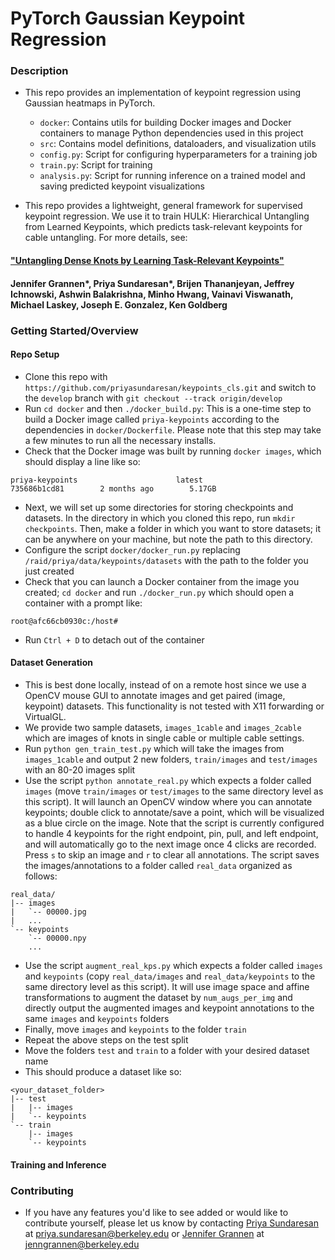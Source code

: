 # PyTorch Gaussian Keypoint Regression

### Description
* This repo provides an implementation of keypoint regression using Gaussian heatmaps in PyTorch.
  * `docker`: Contains utils for building Docker images and Docker containers to manage Python dependencies used in this project 
  * `src`: Contains model definitions, dataloaders, and visualization utils
  * `config.py`: Script for configuring hyperparameters for a training job
  * `train.py`: Script for training
  * `analysis.py`: Script for running inference on a trained model and saving predicted keypoint visualizations

* This repo provides a lightweight, general framework for supervised keypoint regression. We use it to train HULK: Hierarchical Untangling from Learned Keypoints, which predicts task-relevant keypoints for cable untangling. For more details, see:
#### ["Untangling Dense Knots by Learning Task-Relevant Keypoints"](https://sites.google.com/berkeley.edu/corl2020ropeuntangling/home)
#### Jennifer Grannen*, Priya Sundaresan*, Brijen Thananjeyan, Jeffrey Ichnowski, Ashwin Balakrishna, Minho Hwang, Vainavi Viswanath, Michael Laskey, Joseph E. Gonzalez, Ken Goldberg

### Getting Started/Overview
#### Repo Setup
* Clone this repo with `https://github.com/priyasundaresan/keypoints_cls.git` and switch to the `develop` branch with `git checkout --track origin/develop`
* Run `cd docker` and then `./docker_build.py`: This is a one-time step to build a Docker image called `priya-keypoints` according to the dependencies in `docker/Dockerfile`. Please note that this step may take a few minutes to run all the necessary installs.
* Check that the Docker image was built by running `docker images`, which should display a line like so:
```
priya-keypoints                      latest                          735686b1cd81        2 months ago        5.17GB
```
* Next, we will set up some directories for storing checkpoints and datasets. In the directory in which you cloned this repo, run `mkdir checkpoints`.  Then, make a folder in which you want to store datasets; it can be anywhere on your machine, but note the path to this directory.
* Configure the script `docker/docker_run.py` replacing `/raid/priya/data/keypoints/datasets` with the path to the folder you just created
* Check that you can launch a Docker container from the image you created; `cd docker` and run `./docker_run.py` which should open a container with a prompt like:
```
root@afc66cb0930c:/host#
```
* Run `Ctrl + D` to detach out of the container
#### Dataset Generation
* This is best done locally, instead of on a remote host since we use a OpenCV mouse GUI to annotate images and get paired (image, keypoint) datasets. This functionality is not tested with X11 forwarding or VirtualGL.
* We provide two sample datasets, `images_1cable` and `images_2cable` which are images of knots in single cable or multiple cable settings. 
* Run `python gen_train_test.py` which will take the images from `images_1cable` and output 2 new folders, `train/images` and `test/images` with an 80-20 images split
* Use the script `python annotate_real.py` which expects a folder called `images` (move `train/images` or `test/images` to the same directory level as this script). It will launch an OpenCV window where you can annotate keypoints; double click to annotate/save a point, which will be visualized as a blue circle on the image. Note that the script is currently configured to handle 4 keypoints for the right endpoint, pin, pull, and left endpoint, and will automatically go to the next image once 4 clicks are recorded. Press `s` to skip an image and `r` to clear all annotations. The script saves the images/annotations to a folder called `real_data` organized as follows:
```
real_data/
|-- images
|   `-- 00000.jpg
|   ...
`-- keypoints
    `-- 00000.npy
    ...
```
* Use the script `augment_real_kps.py` which expects a folder called `images` and `keypoints` (copy `real_data/images` and `real_data/keypoints` to the same directory level as this script). It will use image space and affine transformations to augment the dataset by `num_augs_per_img` and directly output the augmented images and keypoint annotations to the same `images` and `keypoints` folders
* Finally, move `images` and `keypoints` to the folder `train`
* Repeat the above steps on the test split
* Move the folders  `test`  and `train` to a folder with your desired dataset name
* This should produce a dataset like so:
```
<your_dataset_folder>
|-- test
|   |-- images
|   `-- keypoints
`-- train
    |-- images
    `-- keypoints
```

#### Training and Inference

### Contributing 
* If you have any features you'd like to see added or would like to contribute yourself, please let us know by contacting [Priya Sundaresan](http://priya.sundaresan.us) at priya.sundaresan@berkeley.edu or [Jennifer Grannen](http://jenngrannen.com/) at jenngrannen@berkeley.edu
